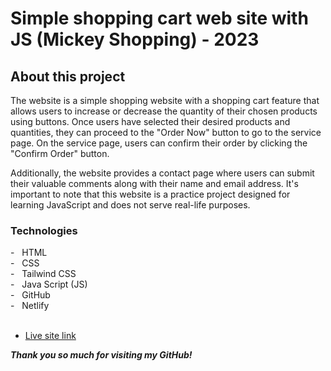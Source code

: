 # Simple shopping cart web site with JS (Mickey Shopping)  - 2023

## About this project
The website is a simple shopping website with a shopping cart feature that allows users to increase or decrease the quantity of their chosen products using buttons. Once users have selected their desired products and quantities, they can proceed to the "Order Now" button to go to the service page. On the service page, users can confirm their order by clicking the "Confirm Order" button.

Additionally, the website provides a contact page where users can submit their valuable comments along with their name and email address. It's important to note that this website is a practice project designed for learning JavaScript and does not serve real-life purposes.

<h3> Technologies </h3>
- &nbsp; HTML <br>
- &nbsp; CSS <br>
- &nbsp; Tailwind CSS <br>
- &nbsp; Java Script (JS) <br>
- &nbsp; GitHub <br>
- &nbsp; Netlify <br>

<br>

* [Live site link](https://qksimplebank.netlify.app/ "more info")

***Thank you so much for visiting my GitHub!***
